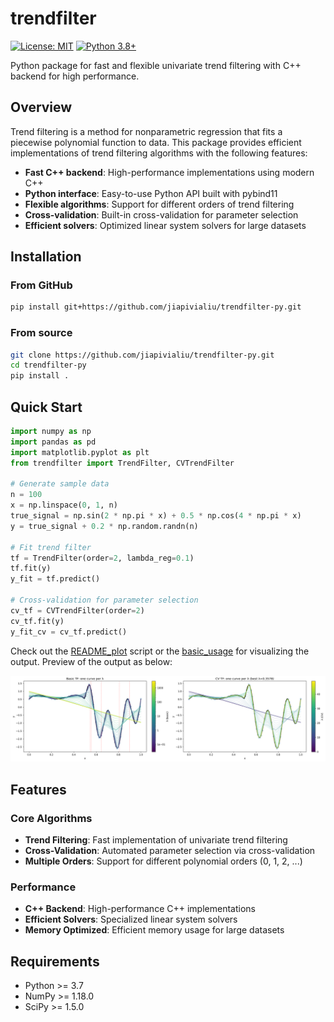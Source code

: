 # trendfilter

[![License: MIT](https://img.shields.io/badge/License-MIT-yellow.svg)](https://opensource.org/licenses/MIT)
[![Python 3.8+](https://img.shields.io/badge/python-3.8+-blue.svg)](https://www.python.org/downloads/)

Python package for fast and flexible univariate trend filtering with C++ backend for high performance.

## Overview

Trend filtering is a method for nonparametric regression that fits a piecewise polynomial function to data. This package provides efficient implementations of trend filtering algorithms with the following features:

- **Fast C++ backend**: High-performance implementations using modern C++
- **Python interface**: Easy-to-use Python API built with pybind11
- **Flexible algorithms**: Support for different orders of trend filtering
- **Cross-validation**: Built-in cross-validation for parameter selection
- **Efficient solvers**: Optimized linear system solvers for large datasets

## Installation

### From GitHub
```bash
pip install git+https://github.com/jiapivialiu/trendfilter-py.git
```

### From source
```bash
git clone https://github.com/jiapivialiu/trendfilter-py.git
cd trendfilter-py
pip install .
```

## Quick Start

```python
import numpy as np
import pandas as pd
import matplotlib.pyplot as plt
from trendfilter import TrendFilter, CVTrendFilter

# Generate sample data
n = 100
x = np.linspace(0, 1, n)
true_signal = np.sin(2 * np.pi * x) + 0.5 * np.cos(4 * np.pi * x)
y = true_signal + 0.2 * np.random.randn(n)

# Fit trend filter
tf = TrendFilter(order=2, lambda_reg=0.1)
tf.fit(y)
y_fit = tf.predict()

# Cross-validation for parameter selection
cv_tf = CVTrendFilter(order=2)
cv_tf.fit(y)
y_fit_cv = cv_tf.predict()
```

Check out the [README_plot](examples/generate_readme_plot.py) script or the [basic_usage](examples/basic_usage.py) for visualizing the output. Preview of the output as below:

![Quick Start figure](assets/readme_quickstart.png)

## Features

### Core Algorithms
- **Trend Filtering**: Fast implementation of univariate trend filtering
- **Cross-Validation**: Automated parameter selection via cross-validation
- **Multiple Orders**: Support for different polynomial orders (0, 1, 2, ...)

### Performance
- **C++ Backend**: High-performance C++ implementations
- **Efficient Solvers**: Specialized linear system solvers
- **Memory Optimized**: Efficient memory usage for large datasets

## Requirements

- Python >= 3.7
- NumPy >= 1.18.0
- SciPy >= 1.5.0
